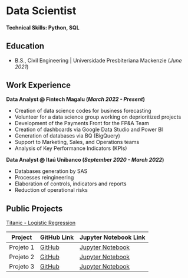 # Data Scientist

#### Technical Skills: Python, SQL

## Education			        		
- B.S., Civil Engineering | Universidade Presbiteriana Mackenzie (_June 2021_)

## Work Experience
**Data Analyst @ Fintech Magalu (_March 2022 - Present_)**
- Creation of data science codes for business forecasting
- Volunteer for a data science group working on deprioritized projects
- Development of the Payments Front for the FP&A Team
- Creation of dashboards via Google Data Studio and Power BI
- Generation of databases via BQ (BigQuery)
- Support to Marketing, Sales, and Operations teams
- Analysis of Key Performance Indicators (KPIs)


**Data Analyst @ Itaú Unibanco (_September 2020 - March 2022_)**
- Databases generation by SAS
- Processes reingineering
- Elaboration of controls, indicators and reports
- Reduction of operational risks

## Public Projects
[Titanic - Logistic Regression](https://github.com/skywillker/portfolio1/blob/main/Titanic_Regressao_Logistica.ipynb)


| Project       | GitHub Link                     | Jupyter Notebook Link                                 |
|-----------------------|---------------------------------------------------|-------------------------------------------------------------|
| Projeto 1             | [GitHub](https://github.com/skywillker/portfolio1/blob/main/Titanic_Regressao_Logistica.ipynb)             | [Jupyter Notebook](https://github.com/skywillker/portfolio1/blob/main/Titanic_Regressao_Logistica.ipynb)          |
| Projeto 2             | [GitHub](https://github.com/skywillker/portfolio1/blob/main/Titanic_Regressao_Logistica.ipynb)             | [Jupyter Notebook](https://github.com/skywillker/portfolio1/blob/main/Titanic_Regressao_Logistica.ipynb)          |
| Projeto 3             | [GitHub](https://github.com/skywillker/portfolio1/blob/main/Titanic_Regressao_Logistica.ipynb)             | [Jupyter Notebook](https://github.com/skywillker/portfolio1/blob/main/Titanic_Regressao_Logistica.ipynb)          |


